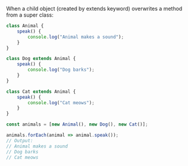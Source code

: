 When a child object (created by extends keyword) overwrites a method from a super class:
```js
class Animal {
    speak() {
        console.log("Animal makes a sound");
    }
}

class Dog extends Animal {
    speak() {
        console.log("Dog barks");
    }
}

class Cat extends Animal {
    speak() {
        console.log("Cat meows");
    }
}

const animals = [new Animal(), new Dog(), new Cat()];

animals.forEach(animal => animal.speak());
// Output:
// Animal makes a sound
// Dog barks
// Cat meows
```